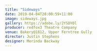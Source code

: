 ```yaml
---
title: "Sideways"
date: 2019-04-04T20:00:59+11:00
image: sideways.jpg
gallery: https://adobe.ly/2YSDYDl
producer: redfox3 Theatre Company
venue: Bakery@1812, Upper Ferntree Gully
director: Justin Stephens
designer: Merinda Backway
---
```

